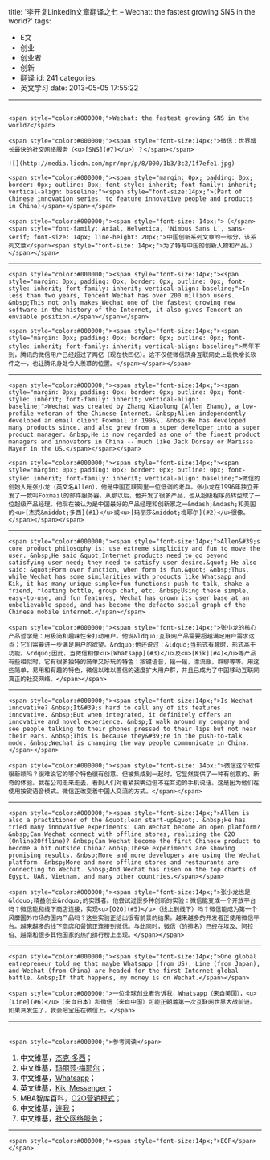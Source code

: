 title: '李开复LinkedIn文章翻译之七 – Wechat: the fastest growing SNS in the world?'
tags:
  - E文
  - 创业
  - 创业者
  - 创新
  - 翻译
id: 241
categories:
  - 英文学习
date: 2013-05-05 17:55:22
---

## 
	<span style="color:#000000;">Wechat: the fastest growing SNS in the world?</span>

	<span style="color:#000000;"><span style="font-size:14px;">微信：世界增长最快的社交网络服务（<u>[SNS](#7)</u>）？</span></span>

	![](http://media.licdn.com/mpr/mpr/p/8/000/1b3/3c2/1f7efe1.jpg)

	<span style="color:#000000;"><span style="margin: 0px; padding: 0px; border: 0px; outline: 0px; font-style: inherit; font-family: inherit; vertical-align: baseline;"><span style="font-size:14px;">(Part of Chinese innovation series, to feature innovative people and products in China)</span></span></span>

	<span style="color:#000000;"><span style="font-size: 14px;">（</span><span style="font-family: Arial, Helvetica, 'Nimbus Sans L', sans-serif; font-size: 14px; line-height: 20px;">中国创新系列文章的一部分，该系列文章</span><span style="font-size: 14px;">为了特写中国的创新人物和产品。）</span></span>

* * *

	<span style="color:#000000;"><span style="font-size:14px;"><span style="margin: 0px; padding: 0px; border: 0px; outline: 0px; font-style: inherit; font-family: inherit; vertical-align: baseline;">In less than two years, Tencent Wechat has over 200 million users. &nbsp;This not only makes Wechat one of the fastest growing new software in the history of the Internet, it also gives Tencent an enviable position.</span></span></span>

	<span style="color:#000000;"><span style="font-size:14px;"><span style="margin: 0px; padding: 0px; border: 0px; outline: 0px; font-style: inherit; font-family: inherit; vertical-align: baseline;">两年不到，腾讯的微信用户已经超过了两亿（现在快四亿）。这不仅使微信跻身互联网史上最快增长软件之一，也让腾讯身处令人羡慕的位置。</span></span></span>

* * *

	<span style="color:#000000;"><span style="font-size:14px;"><span style="margin: 0px; padding: 0px; border: 0px; outline: 0px; font-style: inherit; font-family: inherit; vertical-align: baseline;">Wechat was created by Zhang Xiaolong (Allen Zhang), a low-profile veteran of the Chinese Internet. &nbsp;Allen independently developed an email client Foxmail in 1996\. &nbsp;He has developed many products since, and also grew from a super developer into a super product manager. &nbsp;He is now regarded as one of the finest product managers and innovators in China -- much like Jack Dorsey or Marissa Mayer in the US.</span></span></span>

	<span style="color:#000000;"><span style="font-size:14px;"><span style="margin: 0px; padding: 0px; border: 0px; outline: 0px; font-style: inherit; font-family: inherit; vertical-align: baseline;">微信的创始人是张小龙（英文名Allen），他是中国互联网里一位低调的老兵。张小龙在1996年独立开发了一款叫Foxmail的邮件服务器。从那以后，他开发了很多产品，也从超级程序员转型成了一位超级产品经理。他现在被认为是中国最好的产品经理和创新家之一&mdash;&mdash;和美国的<u>[杰克&middot;多西](#1)</u>或<u>[玛丽莎&middot;梅耶尔](#2)</u>很像。</span></span></span>

* * *

	<span style="color:#000000;"><span style="font-size:14px;">Allen&#39;s core product philosophy is: use extreme simplicity and fun to move the user. &nbsp;He said &quot;Internet products need to go beyond satisfying user need; they need to satisfy user desire.&quot; He also said: &quot;Form over function, when form is fun.&quot; &nbsp;Thus, while Wechat has some similarities with products like Whatsapp and Kik, it has many unique simple+fun functions: push-to-talk, shake-a-friend, floating bottle, group chat, etc. &nbsp;Using these simple, easy-to-use, and fun features, Wechat has grown its user base at an unbelievable speed, and has become the defacto social graph of the Chinese mobile internet.</span></span>

	<span style="color:#000000;"><span style="font-size:14px;">张小龙的核心产品哲学是：用极简和趣味性来打动用户。他说&ldquo;互联网产品需要超越满足用户需求这点；它们需要进一步满足用户的欲望。&rdquo;他还说过：&ldquo;当形式有趣时，形式高于功能。&rdquo;因此，当微信和像<u>[Whatsapp](#3)</u>及<u>[Kik](#4)</u>等产品有些相似时，它有很多独特的简单又好玩的特色：按键语音，摇一摇，漂流瓶，群聊等等。用这些简单，易用和有趣的特色，微信以难以置信的速度扩大用户群，并且已成为了中国移动互联网真正的社交网络。</span></span>

* * *

	<span style="color:#000000;"><span style="font-size:14px;">Is Wechat innovative? &nbsp;It&#39;s hard to call any of its features innovative. &nbsp;But when integrated, it definitely offers an innovative and novel experience. &nbsp;I walk around my company and see people talking to their phones pressed to their lips but not near their ears. &nbsp;This is because they&#39;re in the push-to-talk mode. &nbsp;Wechat is changing the way people communicate in China.</span></span>

	<span style="color:#000000;"><span style="font-size: 14px;">微信这个软件很新颖吗？很难说它的哪个特色很有创意。但被集成到一起时，它显然提供了一种有创意的、新奇的体验。我在公司走来走去，看到人们对着紧挨嘴边但不在耳边的手机说话。这是因为他们在使用按键语音模式。微信正改变着中国人交流的方式。</span></span>

* * *

	<span style="color:#000000;"><span style="font-size:14px;">Allen is also a practitioner of the &quot;lean start-up&quot;. &nbsp;He has tried many innovative experiments: Can Wechat become an open platform? &nbsp;Can Wechat connect with offline stores, realizing the O2O (Online2Offline)? &nbsp;Can Wechat become the first Chinese product to become a hit outside China? &nbsp;These experiments are showing promising results. &nbsp;More and more developers are using the Wechat platform. &nbsp;More and more offline stores and restaurants are connecting to Wechat. &nbsp;And Wechat has risen on the top charts of Egypt, UAR, Vietnam, and many other countries.</span></span>

	<span style="color:#000000;"><span style="font-size:14px;">张小龙也是&ldquo;精益创业&rdquo;的实践者。他尝试过很多种创新的实验：微信能变成一个开放平台吗？微信能和线下商店连接，实现<u>[O2O](#5)</u>（线上到线下）吗？微信能成为第一个风靡国外市场的国内产品吗？这些实验正给出很有前景的结果。越来越多的开发者正使用微信平台。越来越多的线下商店和餐馆正连接到微信。与此同时，微信（的排名）已经在埃及、阿拉伯、越南和很多其他国家的热门排行榜上出现。</span></span>

* * *

	<span style="color:#000000;"><span style="font-size:14px;">One global entrepreneur told me that maybe Whatsapp (from US), Line (from Japan), and Wechat (from China) are headed for the first Internet global battle. &nbsp;If that happens, my money is on Wechat.</span></span>

	<span style="color:#000000;">一位全球创业者告诉我，Whatsapp（来自美国），<u>[Line](#6)</u>（来自日本）和微信（来自中国）可能正朝着第一次互联网世界大战前进。如果真发生了，我会把宝压在微信上。</span>

* * *

## 
	<span style="color:#000000;">参考阅读</span>

1.  <span style="color:#000000;"><span style="font-size:14px;"><a id="1" name="1"></a>中文维基，<span dir="auto"><u>[杰克&middot;多西](http://zh.wikipedia.org/wiki/%E6%9D%B0%E5%85%8B%C2%B7%E5%A4%9A%E8%A5%BF)</u>；</span></span></span>
2.  <span style="font-size:14px;"><span style="color:#000000;"><a id="2" name="2"></a>中文维基，<span dir="auto"><u>[玛丽莎&middot;梅耶尔](http://zh.wikipedia.org/wiki/%E6%A2%85%E9%BA%97%E8%8E%8E%C2%B7%E6%A2%85%E7%88%BE)</u>；</span></span></span>
3.  <span style="color:#000000;"><span style="font-size:14px;"><a id="3" name="3"></a>中文维基，<u>[Whatsapp](http://zh.wikipedia.org/wiki/WhatsApp)</u>；</span></span>
4.  <span style="color: rgb(0, 0, 0); font-size: 14px;"><a id="4" name="4"></a>英文维基，</span><span style="color:#000000;"><span style="font-size:14px;"><u>[Kik_Messenger](http://en.wikipedia.org/wiki/Kik_Messenger)</u>；</span></span>
5.  <span style="color: rgb(0, 0, 0); font-size: 14px;"><a id="5" name="5"></a>MBA智库百科，</span><u><span style="color:#000000;"><span style="font-size:14px;">[O2O营销模式](http://wiki.mbalib.com/wiki/O2O%E8%90%A5%E9%94%80%E6%A8%A1%E5%BC%8F)</span></span></u><span style="color:#000000;"><span style="font-size:14px;">；</span></span>
6.  <span style="color: rgb(0, 0, 0); font-size: 14px;"><a id="6" name="6"></a>中文维基，<u>[连我](http://zh.wikipedia.org/wiki/%E8%BF%9E%E6%88%91)</u>；</span>
7.  <font color="#000000"><span style="font-size: 14px;"><a id="7" name="7"></a>中文维基，<u>[社交网络服务](http://zh.wikipedia.org/wiki/%E7%A4%BE%E4%BA%A4%E7%BD%91%E7%BB%9C%E6%9C%8D%E5%8A%A1)</u>；</span></font>

* * *

	<span style="color:#000000;"><span style="font-size:14px;">EOF</span></span>